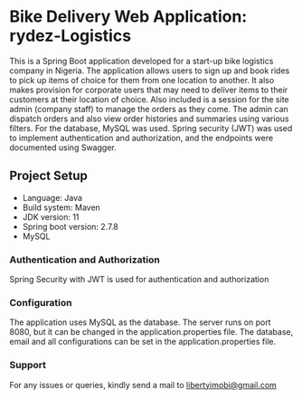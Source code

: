 #  Bike Delivery Web Application: rydez-Logistics
This is a Spring Boot application developed for a start-up bike logistics company in Nigeria. The application allows users to sign up and book rides to pick up items of choice for them from one location to another. It also makes provision for corporate users that may need to deliver items to their customers at their location of choice. Also included is a session for the site admin (company staff) to manage the orders as they come. The admin can dispatch orders and also view order histories and summaries using various filters. For the database, MySQL was used. Spring security (JWT) was used to implement authentication and authorization, and the endpoints were documented using Swagger.

## Project Setup
* Language: Java
* Build system: Maven
* JDK version: 11
* Spring boot version: 2.7.8
* MySQL

### Authentication and Authorization
Spring Security with JWT is used for authentication and authorization

### Configuration
The application uses MySQL as the database. The server runs on port 8080, but it can be changed in the application.properties file.
The database, email and all configurations can be set in the application.properties file.

### Support
For any issues or queries, kindly send a mail to libertyimobi@gmail.com


